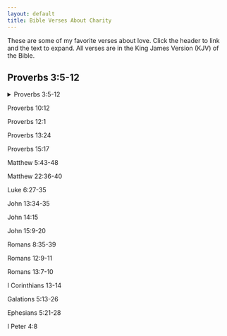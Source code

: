 ```yaml
---
layout: default
title: Bible Verses About Charity
---
```


These are some of my favorite verses about love. Click the header to link and the text to expand. All verses are in the King James Version (KJV) of the Bible.

## Proverbs 3:5-12

<details>
  <summary>Proverbs 3:5-12</summary>
  whatever
</details>

Proverbs 10:12

Proverbs 12:1

Proverbs 13:24

Proverbs 15:17

Matthew 5:43-48

Matthew 22:36-40

Luke 6:27-35

John 13:34-35

John 14:15

John 15:9-20

Romans 8:35-39

Romans 12:9-11

Romans 13:7-10

I Corinthians 13-14

Galations 5:13-26

Ephesians 5:21-28

I Peter 4:8

